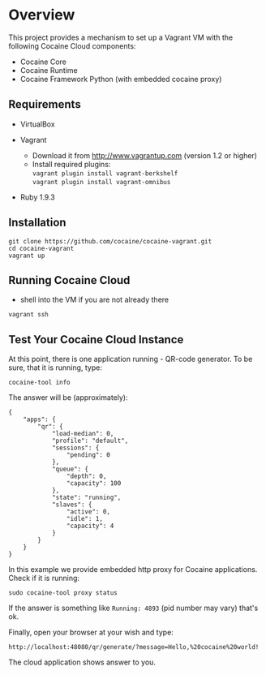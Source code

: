 # Overview

This project provides a mechanism to set up a Vagrant VM with the following Cocaine Cloud components:

* Cocaine Core
* Cocaine Runtime
* Cocaine Framework Python (with embedded cocaine proxy)


## Requirements

* VirtualBox

* Vagrant
    - Download it from http://www.vagrantup.com (version 1.2 or higher)
    - Install required plugins:  
     `vagrant plugin install vagrant-berkshelf`  
     `vagrant plugin install vagrant-omnibus`
     
* Ruby 1.9.3


## Installation

```
git clone https://github.com/cocaine/cocaine-vagrant.git
cd cocaine-vagrant
vagrant up
```


## Running Cocaine Cloud

* shell into the VM if you are not already there

```
vagrant ssh
```


## Test Your Cocaine Cloud Instance
At this point, there is one application running - QR-code generator. To be sure, that it is running, type:
```
cocaine-tool info
```

The answer will be (approximately):
```
{
    "apps": {
        "qr": {
            "load-median": 0, 
            "profile": "default", 
            "sessions": {
                "pending": 0
            }, 
            "queue": {
                "depth": 0, 
                "capacity": 100
            }, 
            "state": "running", 
            "slaves": {
                "active": 0, 
                "idle": 1, 
                "capacity": 4
            }
        }
    }
}
```

In this example we provide embedded http proxy for Cocaine applications. Check if it is running:
```
sudo cocaine-tool proxy status
```

If the answer is something like `Running: 4893` (pid number may vary) that's ok.

Finally, open your browser at your wish and type:
```
http://localhost:48080/qr/generate/?message=Hello,%20cocaine%20world!
```

The cloud application shows answer to you.
